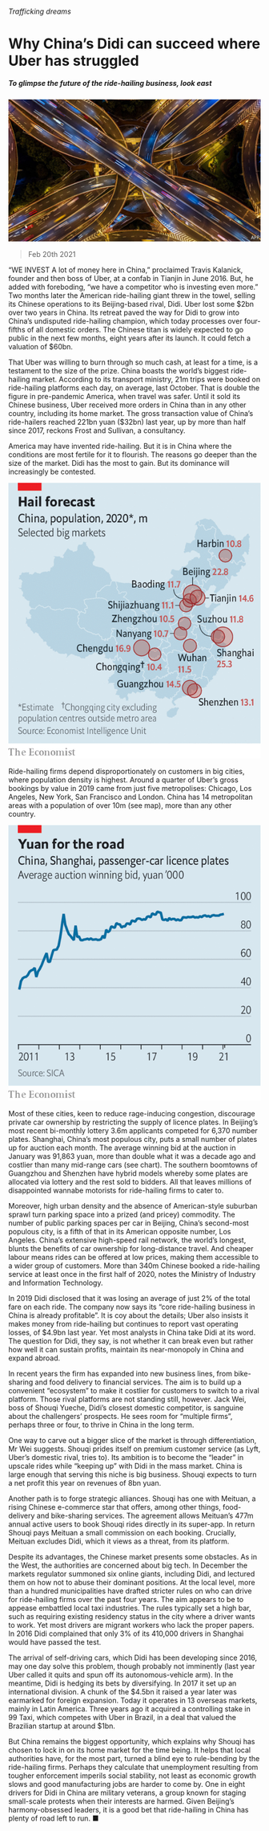 ###### Trafficking dreams

# Why China’s Didi can succeed where Uber has struggled 

##### To glimpse the future of the ride-hailing business, look east 

![image](images/20210220_WBP001_0.jpg) 

> Feb 20th 2021 


“WE INVEST A lot of money here in China,” proclaimed Travis Kalanick, founder and then boss of Uber, at a confab in Tianjin in June 2016. But, he added with foreboding, “we have a competitor who is investing even more.” Two months later the American ride-hailing giant threw in the towel, selling its Chinese operations to its Beijing-based rival, Didi. Uber lost some $2bn over two years in China. Its retreat paved the way for Didi to grow into China’s undisputed ride-hailing champion, which today processes over four-fifths of all domestic orders. The Chinese titan is widely expected to go public in the next few months, eight years after its launch. It could fetch a valuation of $60bn.


That Uber was willing to burn through so much cash, at least for a time, is a testament to the size of the prize. China boasts the world’s biggest ride-hailing market. According to its transport ministry, 21m trips were booked on ride-hailing platforms each day, on average, last October. That is double the figure in pre-pandemic America, when travel was safer. Until it sold its Chinese business, Uber received more orders in China than in any other country, including its home market. The gross transaction value of China’s ride-hailers reached 221bn yuan ($32bn) last year, up by more than half since 2017, reckons Frost and Sullivan, a consultancy.



America may have invented ride-hailing. But it is in China where the conditions are most fertile for it to flourish. The reasons go deeper than the size of the market. Didi has the most to gain. But its dominance will increasingly be contested.

![image](images/20210220_WBM903.png) 



Ride-hailing firms depend disproportionately on customers in big cities, where population density is highest. Around a quarter of Uber’s gross bookings by value in 2019 came from just five metropolises: Chicago, Los Angeles, New York, San Francisco and London. China has 14 metropolitan areas with a population of over 10m (see map), more than any other country.

![image](images/20210220_WBC620.png) 



Most of these cities, keen to reduce rage-inducing congestion, discourage private car ownership by restricting the supply of licence plates. In Beijing’s most recent bi-monthly lottery 3.6m applicants competed for 6,370 number plates. Shanghai, China’s most populous city, puts a small number of plates up for auction each month. The average winning bid at the auction in January was 91,863 yuan, more than double what it was a decade ago and costlier than many mid-range cars (see chart). The southern boomtowns of Guangzhou and Shenzhen have hybrid models whereby some plates are allocated via lottery and the rest sold to bidders. All that leaves millions of disappointed wannabe motorists for ride-hailing firms to cater to.


Moreover, high urban density and the absence of American-style suburban sprawl turn parking space into a prized (and pricey) commodity. The number of public parking spaces per car in Beijing, China’s second-most populous city, is a fifth of that in its American opposite number, Los Angeles. China’s extensive high-speed rail network, the world’s longest, blunts the benefits of car ownership for long-distance travel. And cheaper labour means rides can be offered at low prices, making them accessible to a wider group of customers. More than 340m Chinese booked a ride-hailing service at least once in the first half of 2020, notes the Ministry of Industry and Information Technology.


In 2019 Didi disclosed that it was losing an average of just 2% of the total fare on each ride. The company now says its “core ride-hailing business in China is already profitable”. It is coy about the details; Uber also insists it makes money from ride-hailing but continues to report vast operating losses, of $4.9bn last year. Yet most analysts in China take Didi at its word. The question for Didi, they say, is not whether it can break even but rather how well it can sustain profits, maintain its near-monopoly in China and expand abroad.


In recent years the firm has expanded into new business lines, from bike-sharing and food delivery to financial services. The aim is to build up a convenient “ecosystem” to make it costlier for customers to switch to a rival platform. Those rival platforms are not standing still, however. Jack Wei, boss of Shouqi Yueche, Didi’s closest domestic competitor, is sanguine about the challengers’ prospects. He sees room for “multiple firms”, perhaps three or four, to thrive in China in the long term.


One way to carve out a bigger slice of the market is through differentiation, Mr Wei suggests. Shouqi prides itself on premium customer service (as Lyft, Uber’s domestic rival, tries to). Its ambition is to become the “leader” in upscale rides while “keeping up” with Didi in the mass market. China is large enough that serving this niche is big business. Shouqi expects to turn a net profit this year on revenues of 8bn yuan.


Another path is to forge strategic alliances. Shouqi has one with Meituan, a rising Chinese e-commerce star that offers, among other things, food-delivery and bike-sharing services. The agreement allows Meituan’s 477m annual active users to book Shouqi rides directly in its super-app. In return Shouqi pays Meituan a small commission on each booking. Crucially, Meituan excludes Didi, which it views as a threat, from its platform.


Despite its advantages, the Chinese market presents some obstacles. As in the West, the authorities are concerned about big tech. In December the markets regulator summoned six online giants, including Didi, and lectured them on how not to abuse their dominant positions. At the local level, more than a hundred municipalities have drafted stricter rules on who can drive for ride-hailing firms over the past four years. The aim appears to be to appease embattled local taxi industries. The rules typically set a high bar, such as requiring existing residency status in the city where a driver wants to work. Yet most drivers are migrant workers who lack the proper papers. In 2016 Didi complained that only 3% of its 410,000 drivers in Shanghai would have passed the test.


The arrival of self-driving cars, which Didi has been developing since 2016, may one day solve this problem, though probably not imminently (last year Uber called it quits and spun off its autonomous-vehicle arm). In the meantime, Didi is hedging its bets by diversifying. In 2017 it set up an international division. A chunk of the $4.5bn it raised a year later was earmarked for foreign expansion. Today it operates in 13 overseas markets, mainly in Latin America. Three years ago it acquired a controlling stake in 99 Taxi, which competes with Uber in Brazil, in a deal that valued the Brazilian startup at around $1bn.


But China remains the biggest opportunity, which explains why Shouqi has chosen to lock in on its home market for the time being. It helps that local authorities have, for the most part, turned a blind eye to rule-bending by the ride-hailing firms. Perhaps they calculate that unemployment resulting from tougher enforcement imperils social stability, not least as economic growth slows and good manufacturing jobs are harder to come by. One in eight drivers for Didi in China are military veterans, a group known for staging small-scale protests when their interests are harmed. Given Beijing’s harmony-obsessed leaders, it is a good bet that ride-hailing in China has plenty of road left to run. ■

